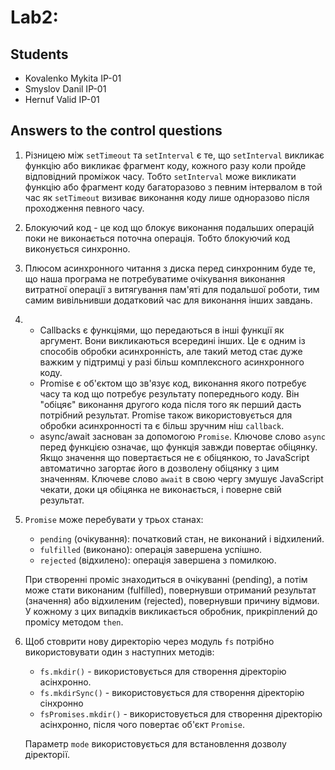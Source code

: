 # Lab2:
## Students
- Kovalenko Mykita IP-01
- Smyslov Danil IP-01
- Hernuf Valid IP-01

## Answers to the control questions
1.  Різницею між `setTimeout` та `setInterval` є те, що `setInterval` викликає функцію або викликає фрагмент коду, кожного разу коли пройде відповідний проміжок часу. Тобто `setInterval` може викликати функцію або фрагмент коду багаторазово з певним інтервалом в той час як `setTimeout` визиває виконання коду лише одноразово після проходження певного часу.
2. Блокуючий код - це код що блокує виконання подальших операцій поки не виконається поточна операція. Тобто блокуючий код виконується синхронно.
3. Плюсом асинхронного читання з диска перед синхронним буде те, що наша програма не потребуватиме очікування виконання витратної операції з витягування пам'яті для подальшої роботи, тим самим вивільнивши додатковий час для виконання інших завдань.
4. - Callbacks є функціями, що передаються в інші функції як аргумент. Вони викликаються всередині інших. Це є одним із способів обробки асинхронність, але такий метод стає дуже важким у підтримці у разі більш комплексного асинхронного коду.
   - Promise є об'єктом що зв'язує код, виконання якого потребує часу та код що потребує результату попереднього коду. Він "обіцяє" виконання другого кода після того як перший дасть потрібний результат. Promise також використовується для обробки асинхронності та є більш зручним ніш `callback`.
   - async/await заснован за допомогою `Promise`. Ключове слово `async` перед функцією означає, що функція завжди повертає обіцянку. Якщо значення що повертається не є обіцянкою, то JavaScript автоматично загортає його в дозволену обіцянку з цим значенням. Ключеве слово `await` в свою чергу змушує JavaScript чекати, доки ця обіцянка не виконається, і поверне свій результат.
5. `Promise` може перебувати у трьох станах:
   - `pending` (очікування): початковий стан, не виконаний і відхилений.
   - `fulfilled` (виконано): операція завершена успішно.
   - `rejected` (відхилено): операція завершена з помилкою.

    При створенні проміс знаходиться в очікуванні (pending), а потім може стати виконаним (fulfilled), повернувши отриманий результат (значення) або відхиленим (rejected), повернувши причину відмови. У кожному з цих випадків викликається обробник, прикріплений до промісу методом  `then`.
6. Щоб стоврити нову директорію через модуль `fs` потрібно використовувати один з наступних методів:
    - `fs.mkdir()` - використовується для створення діректорію асінхронно.
    - `fs.mkdirSync()` - використовується для створення діректорію сінхронно 
    - `fsPromises.mkdir()` - використовується для створення діректорію асінхронно, після чого повертає об'єкт `Promise`.

    Параметр `mode` використовується для встановлення дозволу діректорії. 